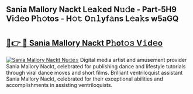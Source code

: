 ## Sania Mallory Nackt L𝚎a𝚔ed N𝚞𝚍e - Part-5H9 Vi𝚍𝚎o P𝚑𝚘tos - H𝚘𝚝 O𝚗𝚕yf𝚊ns L𝚎a𝚔s w5aGQ

# <h2><a href="http://kf0oyd.oniu.top/?m=Sania+Mallory+Nackt">🔗👉 🔴 Sania Mallory Nackt P𝚑ot𝚘𝚜 V𝚒d𝚎o</a></h2>

[![Sania Mallory Nackt Nu𝚍e𝚜](https://i.imgur.com/0qMVB7G.gif)](http://kf0oyd.oniu.top/?m=Sania+Mallory+Nackt)
Digital media artist and amusement provider Sania Mallory Nackt, celebrated for publishing dance and lifestyle tutorials through viral dance moves and short films. Brilliant ventriloquist assistant Sania Mallory Nackt, celebrated for their exceptional abilities and accomplishments in assisting ventriloquists.  
